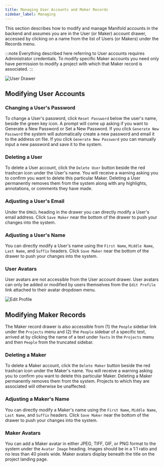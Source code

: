 ```yaml
---
title: Managing User Accounts and Maker Records
sidebar_label: Managing
---
```


This section describes how to modify and manage Manifold accounts in the backend and assumes you are in the User (or Maker) account drawer, accessed by clicking on a name from the list of Users (or Makers) under the Records menu.

:::note
Everything described here referring to User accounts requires Administrator credentials. To modify specific Maker accounts you need only have permission to modify a project with which that Maker record is associated.
:::

![User Drawer](/docs/assets/projects/user-drawer.png)

## Modifying User Accounts

### Changing a User's Password

To change a User's password, click `Reset Password` below the user's name, beside the green key icon. A prompt will come up asking if you want to Generate a New Password or Set a New Password. If you click `Generate New Password` the system will automatically create a new password and email it to the address on file. If you click `Generate New Password` you can manually input a new password and save it to the system.

### Deleting a User

To delete a User account, click the `Delete User` button beside the red trashcan icon under the User's name.  You will receive a warning asking you to confirm you want to delete this particular Maker. Deleting a User permanently removes them from the system along with any highlights, annotations, or comments they have made.

### Adjusting a User's Email

Under the `EMAIL` heading in the drawer you can directly modify a User's email address. Click `Save Maker` near the bottom of the drawer to push your changes into the system.

### Adjusting a User's Name

You can directly modify a User's name using the `First Name`, `Middle Name`, `Last Name`, and `Suffix` headers. Click `Save Maker` near the bottom of the drawer to push your changes into the system.

### User Avatars

User avatars are not accessible from the User account drawer. User avatars can only be added or modified by users themselves from the `Edit Profile` link attached to their avatar dropdown menu.

![Edit Profile](/docs/assets/projects/edit-profile.png)

## Modifying Maker Records

The Maker record drawer is also accessible from (1) the `People` sidebar link under the `Projects` menu and (2) the `People` sidebar of a specific text, arrived at by clicking the name of a text under `Texts` in the `Projects` menu and then `People` from the truncated sidebar.

### Deleting a Maker

To delete a Maker account, click the `Delete Maker` button beside the red trashcan icon under the Maker's name.  You will receive a warning asking you to confirm you want to delete this particular Maker. Deleting a Maker permanently removes them from the system. Projects to which they are associated will otherwise be unaffected.

### Adjusting a Maker's Name

You can directly modify a Maker's name using the `First Name`, `Middle Name`, `Last Name`, and `Suffix` headers. Click `Save Maker` near the bottom of the drawer to push your changes into the system.

### Maker Avatars

You can add a Maker avatar in either JPEG, TIFF, GIF, or PNG format to the system under the `Avatar Image` heading. Images should be in a 1:1 ratio and no less than 40 pixels wide. Maker avatars display beneath the title on the project landing page.
